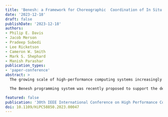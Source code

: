 ```yaml
---
title: 'Benesh: a Framework for Choreographic  Coordination of In Situ Workflows'
date: '2023-12-18'
draft: false
publishDate: '2023-12-18'
authors:
- Philip E. Davis
- Jacob Merson
- Pradeep Subedi
- Lee Ricketson
- Cameron W. Smith
- Mark S. Shephard
- Manish Parashar
publication_types:
- 'paper-conference'
abstract: > 
  The growing scale of high-performance computing systems increasingly enables scientists to develop more complex applications as in situ workflows composed of coupled simulation and analysis codes. It is therefore important that workflow programming systems and runtime middleware support the composition and execution of these complex applications intuitively and efficiently. The scientific computing community has put significant effort into purpose-built coupled simulation codes that have been optimized for specialized use cases. However, the development effort involving the coupling of established codes has been largely ad hoc.

  The Benesh programming system was recently proposed to support the development of coupled simulation workflows from existing code bases. Benesh allows a shared data model to be defined across established codes, so that they can be interfaced in a flexible, coupled workflow. In this paper, we develop Benesh into a workflow development framework. Using Benesh, we develop workflow data model and data exchange definitions for coupled, in situ workflows. We evaluate the cost of development using Benesh in terms of development time and overhead, showing that Benesh offers development advantages without undue impact upon workflow performance.

featured: false
publication: '30th IEEE International Conference on High Performance Computing, Data, and Analytics (HiPC)'
doi: 10.1109/HiPC58850.2023.00047
---
```


